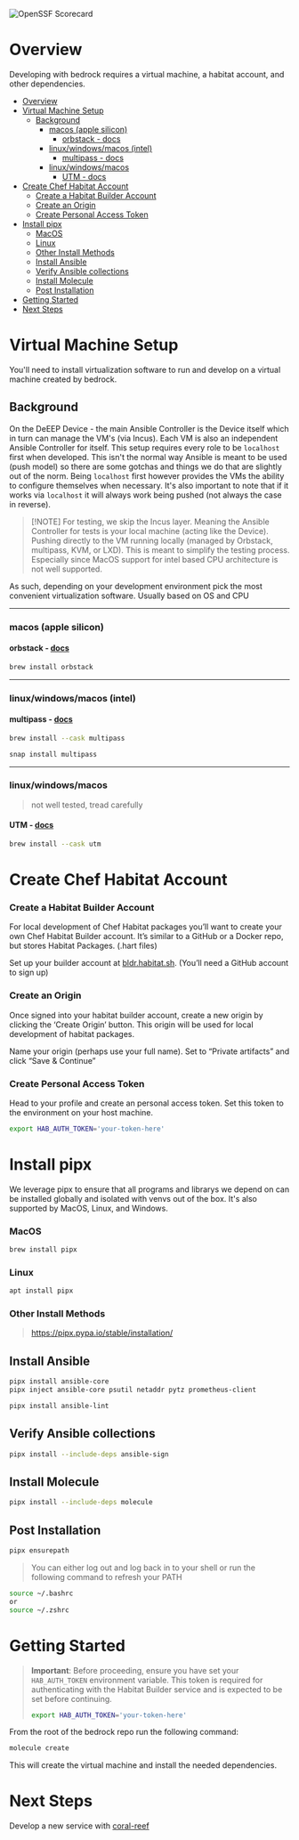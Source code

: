![OpenSSF Scorecard](https://api.scorecard.dev/projects/github.com/deeep-network/ansible_collections/badge)

# Overview
Developing with bedrock requires a virtual machine, a habitat account, and other dependencies. 
- [Overview](#overview)
- [Virtual Machine Setup](#virtual-machine-setup)
  - [Background](#background)
    - [macos (apple silicon)](#macos-apple-silicon)
      - [orbstack - docs](#orbstack---docs)
    - [linux/windows/macos (intel)](#linuxwindowsmacos-intel)
      - [multipass - docs](#multipass---docs)
    - [linux/windows/macos](#linuxwindowsmacos)
      - [UTM - docs](#utm---docs)
- [Create Chef Habitat Account](#create-chef-habitat-account)
    - [Create a Habitat Builder Account](#create-a-habitat-builder-account)
    - [Create an Origin](#create-an-origin)
    - [Create Personal Access Token](#create-personal-access-token)
- [Install pipx](#install-pipx)
    - [MacOS](#macos)
    - [Linux](#linux)
    - [Other Install Methods](#other-install-methods)
  - [Install Ansible](#install-ansible)
  - [Verify Ansible collections](#verify-ansible-collections)
  - [Install Molecule](#install-molecule)
  - [Post Installation](#post-installation)
- [Getting Started](#getting-started)
- [Next Steps](#next-steps)

# Virtual Machine Setup
You'll need to install virtualization software to run and develop on a virtual machine created by bedrock.

## Background
On the DeEEP Device - the main Ansible Controller is the Device itself which in turn can manage the VM's (via Incus). Each VM is also an independent Ansible Controller for itself. This setup requires every role to be `localhost` first when developed. This isn't the normal way Ansible is meant to be used (push model) so there are some gotchas and things we do that are slightly out of the norm. Being `localhost` first however provides the VMs the ability to configure themselves when necessary. It's also important to note that if it works via `localhost` it will always work being pushed (not always the case in reverse).

> [!NOTE] For testing, we skip the Incus layer. Meaning the Ansible Controller for tests is your local machine (acting like the Device). Pushing directly to the VM running locally (managed by Orbstack, multipass, KVM, or LXD). This is meant to simplify the testing process. Especially since MacOS support for intel based CPU architecture is not well supported.

As such, depending on your development environment pick the most convenient virtualization software. Usually based on OS and CPU

---

### macos (apple silicon)

#### orbstack - [docs](https://docs.orbstack.dev/install)

```bash
brew install orbstack
```

---

### linux/windows/macos (intel)

#### multipass - [docs](https://multipass.run/install)

```bash
brew install --cask multipass
```

```bash
snap install multipass
```

---

### linux/windows/macos

> not well tested, tread carefully

#### UTM - [docs](https://mac.getutm.app/)

```bash
brew install --cask utm
```

# Create Chef Habitat Account
### Create a Habitat Builder Account

For local development of Chef Habitat packages you’ll want to create your own Chef Habitat Builder account. It’s similar to a GitHub or a Docker repo, but stores Habitat Packages. (.hart files)

Set up your builder account at [bldr.habitat.sh](http://bldr.habitat.sh). (You’ll need a GitHub account to sign up)

### Create an Origin

Once signed into your habitat builder account, create a new origin by clicking the ‘Create Origin’ button. This origin will be used for local development of habitat packages.

Name your origin (perhaps use your full name). Set to “Private artifacts” and click “Save & Continue”

### Create Personal Access Token

Head to your profile and create an personal access token. Set this token to the environment on your host machine.

```bash
export HAB_AUTH_TOKEN='your-token-here'
```

# Install pipx

We leverage pipx to ensure that all programs and librarys we depend on can be installed globally and isolated with venvs out of the box. It's also supported by MacOS, Linux, and Windows.

### MacOS

```bash
brew install pipx
```

### Linux

```bash
apt install pipx
```

### Other Install Methods

> https://pipx.pypa.io/stable/installation/

## Install Ansible

```bash
pipx install ansible-core
pipx inject ansible-core psutil netaddr pytz prometheus-client
```

```bash
pipx install ansible-lint
```

## Verify Ansible collections

```bash
pipx install --include-deps ansible-sign
```

## Install Molecule

```bash
pipx install --include-deps molecule
```

## Post Installation

```bash
pipx ensurepath
```

> You can either log out and log back in to your shell or run the following command to refresh your PATH

```bash
source ~/.bashrc
or
source ~/.zshrc
```



# Getting Started

> **Important**: Before proceeding, ensure you have set your `HAB_AUTH_TOKEN` environment variable. This token is required for authenticating with the Habitat Builder service and is expected to be set before continuing.
>
> ```bash
> export HAB_AUTH_TOKEN='your-token-here'
> ```

From the root of the bedrock repo run the following command:

```bash
molecule create
```

This will create the virtual machine and install the needed dependencies.

# Next Steps

Develop a new service with [coral-reef](https://github.com/deeep-network/coral-reef)


